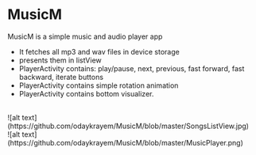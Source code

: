 # MusicM
MusicM is a simple music and audio player app

- It fetches all mp3 and wav files in device storage
- presents them in listView
- PlayerActivity contains: play/pause, next, previous, fast forward, fast backward, iterate buttons
- PlayerActivity contains simple rotation animation
- PlayerActivity contains bottom visualizer.

</br>
![alt text](https://github.com/odaykrayem/MusicM/blob/master/SongsListView.jpg)
</br>
![alt text](https://github.com/odaykrayem/MusicM/blob/master/MusicPlayer.png)

